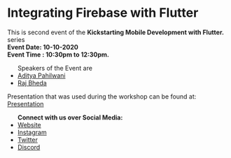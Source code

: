 # Integrating Firebase with Flutter

This is second event of the <b>Kickstarting Mobile Development with Flutter.</b> series <br/>
<b>Event Date: 10-10-2020</b> <br/>
<b>Event Time : 10:30pm to 12:30pm.</b> 
<br/>
<ul>
  Speakers of the Event are
  <li><a href="https://dsc-charusat.web.app/team/adiya-pahilwani">Aditya Pahilwani</a></li>
  <li><a href="https://dsc-charusat.web.app/team/raj-bheda">Raj Bheda</a></li>
</ul>
<p>Presentation that was used during the workshop can be found at: <a href="http://bit.ly/dsc-charusat-flutterep-01">Presentation</a></p>
<ul>
  <b>Connect with us over Social Media: </b>
    <li><a href="https://dsccharusat.tech/">Website</a></li>
    <li><a href="https://www.instagram.com/dsc.charusat/">Instagram</a></li>
    <li><a href="https://twitter.com/DSC_Charusat">Twitter</a></li>
  <li><a href="https://discord.gg/sVGBFSZ">Discord</a></li>
</ul>
